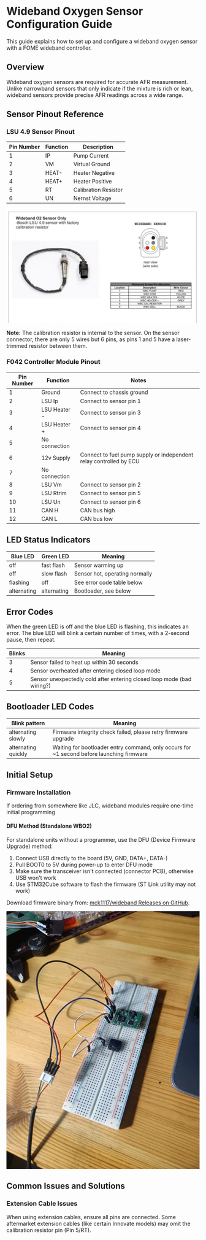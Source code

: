 # Wideband Oxygen Sensor Configuration Guide

This guide explains how to set up and configure a wideband oxygen sensor with a FOME wideband controller.

## Overview

Wideband oxygen sensors are required for accurate AFR measurement. Unlike narrowband sensors that only indicate if the mixture is rich or lean, wideband sensors provide precise AFR readings across a wide range.

## Sensor Pinout Reference

### LSU 4.9 Sensor Pinout

| Pin Number | Function | Description |
|------------|----------|-------------|
| 1 | IP | Pump Current |
| 2 | VM | Virtual Ground |
| 3 | HEAT- | Heater Negative |
| 4 | HEAT+ | Heater Positive |
| 5 | RT | Calibration Resistor |
| 6 | UN | Nernst Voltage |

![wideband dfu](../lsu-pinout.webp)

**Note:** The calibration resistor is internal to the sensor. On the sensor connector, there are only 5 wires but 6 pins, as pins 1 and 5 have a laser-trimmed resistor between them.

### F042 Controller Module Pinout

| Pin Number | Function | Notes |
|------------|----------|-------|
| 1 | Ground | Connect to chassis ground |
| 2 | LSU Ip | Connect to sensor pin 1 |
| 3 | LSU Heater - | Connect to sensor pin 3 |
| 4 | LSU Heater + | Connect to sensor pin 4 |
| 5 | No connection | |
| 6 | 12v Supply | Connect to fuel pump supply or independent relay controlled by ECU |
| 7 | No connection | |
| 8 | LSU Vm | Connect to sensor pin 2 |
| 9 | LSU Rtrim | Connect to sensor pin 5 |
| 10 | LSU Un | Connect to sensor pin 6 |
| 11 | CAN H | CAN bus high |
| 12 | CAN L | CAN bus low |

## LED Status Indicators

| Blue LED | Green LED | Meaning |
|----------|-----------|---------|
| off | fast flash | Sensor warming up |
| off | slow flash | Sensor hot, operating normally |
| flashing | off | See error code table below |
| alternating | alternating | Bootloader, see below |

## Error Codes

When the green LED is off and the blue LED is flashing, this indicates an error. The blue LED will blink a certain number of times, with a 2-second pause, then repeat.

| Blinks | Meaning |
|--------|---------|
| 3 | Sensor failed to heat up within 30 seconds |
| 4 | Sensor overheated after entering closed loop mode |
| 5 | Sensor unexpectedly cold after entering closed loop mode (bad wiring?) |

## Bootloader LED Codes

| Blink pattern | Meaning |
|--------------|---------|
| alternating slowly | Firmware integrity check failed, please retry firmware upgrade |
| alternating quickly | Waiting for bootloader entry command, only occurs for ~1 second before launching firmware |

## Initial Setup

### Firmware Installation

If ordering from somewhere like JLC, wideband modules require one-time initial programming

#### DFU Method (Standalone WBO2)

For standalone units without a programmer, use the DFU (Device Firmware Upgrade) method:

1. Connect USB directly to the board (5V, GND, DATA+, DATA-)
2. Pull BOOT0 to 5V during power-up to enter DFU mode
3. Make sure the transceiver isn't connected (connector PCB), otherwise USB won't work
4. Use STM32Cube software to flash the firmware (ST Link utility may not work)

Download firmware binary from: [mck1117/wideband Releases on GitHub](https://github.com/mck1117/wideband/releases).

![wideband dfu](../wbo-dfu.webp)

## Common Issues and Solutions

### Extension Cable Issues

When using extension cables, ensure all pins are connected. Some aftermarket extension cables (like certain Innovate models) may omit the calibration resistor pin (Pin 5/RT).
